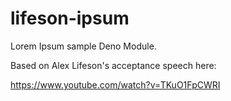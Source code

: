 # lifeson-ipsum
Lorem Ipsum sample Deno Module.

Based on Alex Lifeson's acceptance speech here:

https://www.youtube.com/watch?v=TKuO1FpCWRI
